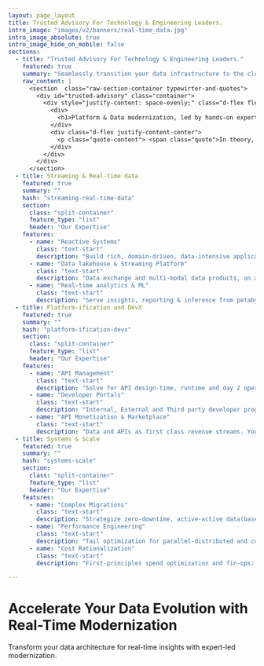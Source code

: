 ```yaml
---
layout: page_layout
title: Trusted Advisory For Technology & Engineering Leaders.
intro_image: "images/v2/banners/real-time_data.jpg"
intro_image_absolute: true
intro_image_hide_on_mobile: false
sections:
  - title: "Trusted Advisory For Technology & Engineering Leaders."
    featured: true
    summary: "Seamlessly transition your data infrastructure to the cloud for enhanced scalability and agility."
    raw_content: |
      <section  class="raw-section-container typewirter-and-quotes">
        <div id="trusted-advisory" class="container">
          <div style="justify-content: space-evenly;" class="d-flex flex-column h-100 ">
            <div>
              <h1>Platform & Data modernization, led by hands-on experts.</h1>
            </div>
            <div class="d-flex justify-content-center">
              <p class="quote-content"> <span class="quote">In theory, there is no difference between theory and practice. In practice, there is.</span>  – Yogi Berra</p>
            </div>
          </div>  
        </div>
      </section>
  - title: Streaming & Real-time data
    featured: true
    summary: ""
    hash: "streaming-real-time-data"
    section:
      class: "split-container"
      feature_type: "list"
      header: "Our Expertise"
    features:
      - name: "Reactive Systems"
        class: "text-start"
        description: "Build rich, domain-driven, data-intensive applications for scale and resilience."
      - name: "Data lakehouse & Streaming Platform"
        class: "text-start"
        description: "Data exchange and multi-modal data products, on a Kappa foundation & open table formats."
      - name: "Real-time analytics & ML"
        class: "text-start"
        description: "Serve insights, reporting & inference from petabyte scale data at sub-second latencies."
  - title: Platform-ification and DevX
    featured: true
    summary: ""
    hash: "platform-ification-devx"
    section:
      class: "split-container"
      feature_type: "list"
      header: "Our Expertise"
    features:
      - name: "API Management"
        class: "text-start"
        description: "Solve for API design-time, runtime and day 2 operations at enterprise scale."
      - name: "Developer Portals"
        class: "text-start"
        description: "Internal, External and Third party developer programs"
      - name: "API Monetization & Marketplace"
        class: "text-start"
        description: "Data and APIs as first class revenue streams. Your company as a service."
  - title: Systems & Scale
    featured: true
    summary: ""
    hash: "systems-scale"
    section:
      class: "split-container"
      feature_type: "list"
      header: "Our Expertise"
    features:
      - name: "Complex Migrations"
        class: "text-start"
        description: "Strategize zero-downtime, active-active data(base) and application migrations."
      - name: "Performance Engineering"
        class: "text-start"
        description: "Tail optimization for parallel-distributed and concurrent user facing systems"
      - name: "Cost Rationalization"
        class: "text-start"
        description: "First-principles spend optimization and fin-ops: For cloud, on-prem and PaaS."

---
```


# Accelerate Your Data Evolution with Real-Time Modernization

Transform your data architecture for real-time insights with expert-led modernization.
